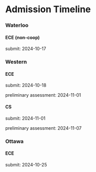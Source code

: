 # Admission Timeline

### Waterloo

#### ECE (non-coop)

submit: 					2024-10-17



### Western

#### ECE

submit: 					2024-10-18

preliminary assessment: 	  2024-11-01

#### CS

submit: 					2024-11-01

preliminary assessment:  	 2024-11-07



### Ottawa

#### ECE

submit:					 2024-10-25